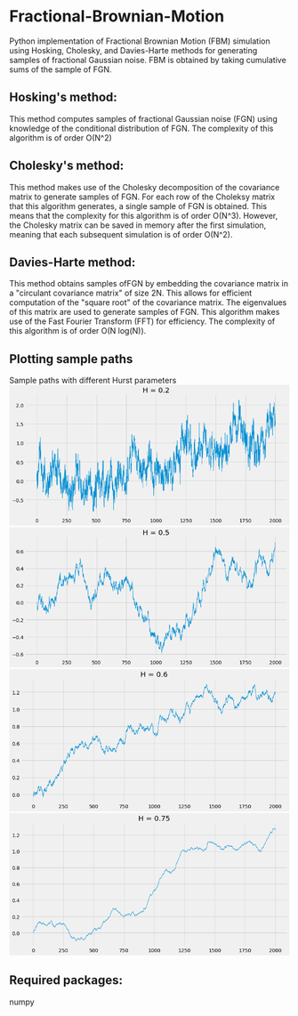 # Fractional-Brownian-Motion
Python implementation of Fractional Brownian Motion (FBM) simulation using Hosking, Cholesky, and Davies-Harte methods for generating samples of fractional Gaussian noise. FBM is obtained by taking cumulative sums of the sample of FGN.

## Hosking's method:
This method computes samples of fractional Gaussian noise (FGN) using knowledge of the conditional distribution of FGN. The complexity of this algorithm is of order O(N^2)

## Cholesky's method:
This method makes use of the Cholesky decomposition of the covariance matrix to generate samples of FGN. For each row of the Choleksy matrix that this algorithm generates, a single sample of FGN is obtained. This means that the complexity for this algorithm is of order O(N^3). However, the Cholesky matrix can be saved in memory after the first simulation, meaning that each subsequent simulation is of order O(N^2).

## Davies-Harte method:
This method obtains samples ofFGN by embedding the covariance matrix in a "circulant covariance matrix" of size 2N. This allows for efficient computation of the "square root" of the covariance matrix. The eigenvalues of this matrix are used to generate samples of FGN. This algorithm makes use of the Fast Fourier Transform (FFT) for efficiency. The complexity of this algorithm is of order O(N log(N)).

## Plotting sample paths
Sample paths with different Hurst parameters
![](images/Hurst_0.2.png) 
![](images/Hurst_0.5.png)
![](images/Hurst_0.6.png)
![](images/Hurst_0.75.png)

## Required packages:
numpy



